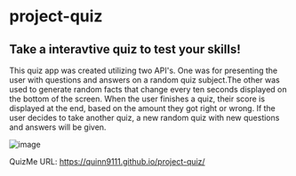 # project-quiz

## Take a interavtive quiz to test your skills!
This quiz app was created utilizing two API's. One was for presenting the user with questions and answers on a random quiz subject.The other was used to generate random facts that change every ten seconds displayed on the bottom of the screen.
When the user finishes a quiz, their score is displayed at the end, based on the amount they got right or wrong.
If the user decides to take another quiz, a new random quiz with new questions and answers will be given.


![image](https://user-images.githubusercontent.com/109930505/193161500-bf3c931c-b1c1-44ff-9347-09010f3fc790.png)

QuizMe URL: https://quinn9111.github.io/project-quiz/
